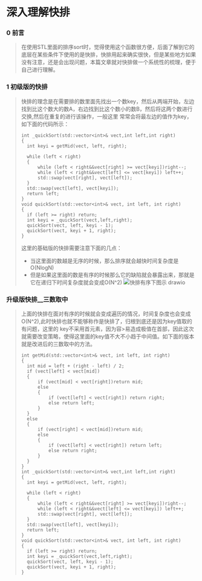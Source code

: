 # 深入理解快排
### 0 前言
> 在使用STL里面的排序sort时，觉得使用这个函数很方便，后面了解到它的底层在某些条件下使用的是快排，快排用起来确实很快，但是某些地方如果没有注意，还是会出现问题，本篇文章就对快排做一个系统性的梳理，便于自己进行理解。
### 1 初级版的快排
>快排的理念是在需要排的数里面先找出一个数key，然后从两端开始，左边找到比这个数大的数A，右边找到比这个数小的数B，然后将这两个数进行交换,然后在重复的进行该操作，一般这里
>常常会将最左边的值作为key，如下面的代码所示：
>```
>int _quickSort(std::vector<int>& vect,int left,int right)
>{
>	int keyi = getMid(vect, left, right);
>
>	while (left < right)
>	{
>		while (left < right&&vect[right] >= vect[keyi])right--;
>		while (left < right&&vect[left] <= vect[keyi]) left++;
>		std::swap(vect[right], vect[left]);
>	}
>	std::swap(vect[left], vect[keyi]);
>	return left;
>}
>void quickSort(std::vector<int>& vect, int left, int right)
>{
>	if (left >= right) return;
>	int keyi = _quickSort(vect,left,right);
>	quickSort(vect, left, keyi - 1);
>	quickSort(vect, keyi + 1, right);
>}
>```
>这里的基础版的快排需要注意下面的几点：
>- 当这里面的数越是无序的时候，那么排序就会越快时间复杂度是O(NlogN)
>- 但是如果这里面的数是有序的时候那么它的缺陷就会暴露出来，那就是它在递归下时间复杂度就会变成O(N^2)
>![快排有序下图示 drawio](https://github.com/Lp700750/Blogs/assets/104414865/0cc51b5c-0812-4e45-adf0-20f571b46e31)
### 升级版快排__三数取中
>上面的快排在面对有序的时候就会变成遍历的情况，时间复杂度也会变成O(N^2),此时快排也就不能够称作是快排了，归根到底还是因为key值取的有问题，这里的 key不采用首元素，因为容>易造成极值在首部，因此这次就需要改变策略，使得这里面的key值不大不小趋于中间值。如下面的版本就是改进后的三数取中的方法。
>```
>int getMid(std::vector<int>& vect, int left, int right)
>{
>	int mid = left + (right - left) / 2;
>	if (vect[left] < vect[mid])
>	{
>		if (vect[mid] < vect[right])return mid;
>		else
>		{
>			if (vect[left] < vect[right]) return right;
>			else return left;
>		}
>	}
>	else
>	{
>		if (vect[right] < vect[mid])return mid;
>		else
>		{
>			if (vect[left] < vect[right]) return left;
>			else return right;
>		}
>	}
>}
>int _quickSort(std::vector<int>& vect,int left,int right)
>{
>	int keyi = getMid(vect, left, right);
>
>	while (left < right)
>	{
>		while (left < right&&vect[right] >= vect[keyi])right--;
>		while (left < right&&vect[left] <= vect[keyi]) left++;
>		std::swap(vect[right], vect[left]);
>	}
>	std::swap(vect[left], vect[keyi]);
>	return left;
>}
>void quickSort(std::vector<int>& vect, int left, int right)
>{
>	if (left >= right) return;
>	int keyi = _quickSort(vect,left,right);
>	quickSort(vect, left, keyi - 1);
>	quickSort(vect, keyi + 1, right);
>}
>```


